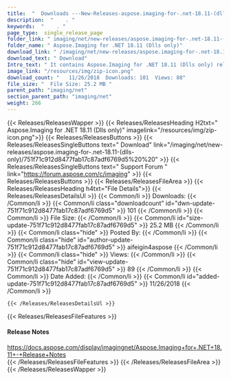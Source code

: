 ```yaml
---
title:  "  Downloads ---New-Releases-aspose.imaging-for-.net-18.11-(dlls-only) . " 
description:  "    . " 
keywords:  "    . " 
page_type:  single_release_page
folder_link: " imaging/net/new-releases/aspose.imaging-for-.net-18.11-(dlls-only)/"
folder_name: " Aspose.Imaging for .NET 18.11 (Dlls only)"
download_link: " /imaging/net/new-releases/aspose.imaging-for-.net-18.11-(dlls-only)/751f71c912d8477fab17c87adf6769d5"
download_text: " Download"
Intro_text: " It contains Aspose.Imaging for .NET 18.11 (Dlls only) release."
image_link: "/resources/img/zip-icon.png"
download_count: "   11/26/2018  Downloads: 101  Views: 88"
file_size: "  File Size: 25.2 MB "
parent_path: "imaging/net"
section_parent_path: "imaging/net"
weight: 266
---
```


{{< Releases/ReleasesWapper >}}
  {{< Releases/ReleasesHeading H2txt=" Aspose.Imaging for .NET 18.11 (Dlls only)" imagelink="/resources/img/zip-icon.png">}}
  {{< Releases/ReleasesButtons >}}
    {{< Releases/ReleasesSingleButtons text=" Download" link="/imaging/net/new-releases/aspose.imaging-for-.net-18.11-(dlls-only)/751f71c912d8477fab17c87adf6769d5%20%20" >}}
    {{< Releases/ReleasesSingleButtons text=" Support Forum " link="https://forum.aspose.com/c/imaging" >}}
  {{< Releases/ReleasesButtons >}}
  {{< Releases/ReleasesFileArea >}}
    {{< Releases/ReleasesHeading h4txt="File Details">}}
    {{< Releases/ReleasesDetailsUl >}}
            {{< Common/li  >}} Downloads: {{< /Common/li >}} 
      {{< Common/li class="downloadcount" id="dwn-update-751f71c912d8477fab17c87adf6769d5" >}} 101 {{< /Common/li >}} 
      {{< Common/li  >}} File Size: {{< /Common/li >}} 
      {{< Common/li id="size-update-751f71c912d8477fab17c87adf6769d5" >}} 25.2 MB {{< /Common/li >}} 
      {{< Common/li  class="hide" >}} Posted By: {{< /Common/li >}} 
      {{< Common/li class="hide" id="author-update-751f71c912d8477fab17c87adf6769d5" >}} aifeigin4aspose {{< /Common/li >}} 
      {{< Common/li class="hide"  >}} Views: {{< /Common/li >}} 
      {{< Common/li class="hide" id="view-update-751f71c912d8477fab17c87adf6769d5" >}} 89 {{< /Common/li >}} 
      {{< Common/li  >}} Date Added: {{< /Common/li >}} 
      {{< Common/li id="added-update-751f71c912d8477fab17c87adf6769d5" >}} 11/26/2018 {{< /Common/li >}} 

    {{< /Releases/ReleasesDetailsUl >}}

  {{< Releases/ReleasesFileFeatures >}}
      <h4>Release Notes</h4><div><a href="https://docs.aspose.com/display/imagingnet/Aspose.Imaging+for+.NET+18.11+-+Release+Notes">https://docs.aspose.com/display/imagingnet/Aspose.Imaging+for+.NET+18.11+-+Release+Notes</a></div>
  {{< /Releases/ReleasesFileFeatures >}}
 {{< /Releases/ReleasesFileArea >}}
{{< /Releases/ReleasesWapper >}}


